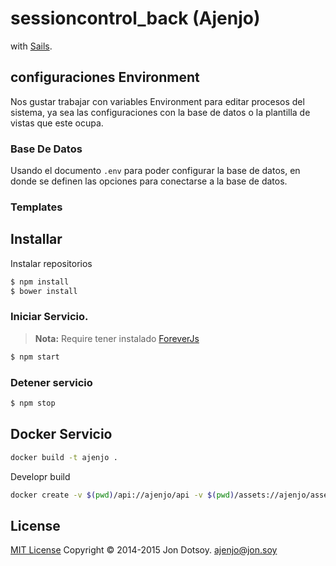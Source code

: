 # sessioncontrol_back (Ajenjo)

with [Sails](http://sailsjs.org).

## configuraciones Environment

Nos gustar trabajar con variables Environment para editar procesos del sistema, ya sea las configuraciones con la base de datos o la plantilla de vistas que este ocupa.

### Base De Datos

Usando el documento `.env` para poder configurar la base de datos, en donde se definen las opciones para conectarse a la base de datos.

### Templates


## Installar

Instalar repositorios

```bash
$ npm install
$ bower install
```

### Iniciar Servicio.

> **Nota:** Require tener instalado [ForeverJs](https://github.com/foreverjs/forever)

```bash
$ npm start
```


### Detener servicio

```bash
$ npm stop
```


## Docker Servicio

```bash
docker build -t ajenjo .
```

Developr build

```bash
docker create -v $(pwd)/api://ajenjo/api -v $(pwd)/assets://ajenjo/assets -v $(pwd)/config://ajenjo/config -v $(pwd)/views://ajenjo/views -v  $(pwd)/bower_components://ajenjo/bower_components -p 9901:80 --name "ajenjo" ajenjo
```


## License

[MIT License](http://ajenjo.mit-license.org/) Copyright © 2014-2015 Jon Dotsoy. <ajenjo@jon.soy>
